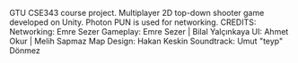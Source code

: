 GTU CSE343 course project. Multiplayer 2D top-down shooter game developed on Unity. Photon PUN is used for networking. 
CREDITS:
Networking: Emre Sezer
Gameplay: Emre Sezer | Bilal Yalçınkaya
UI: Ahmet Okur | Melih Sapmaz
Map Design: Hakan Keskin
Soundtrack: Umut "teyp" Dönmez
